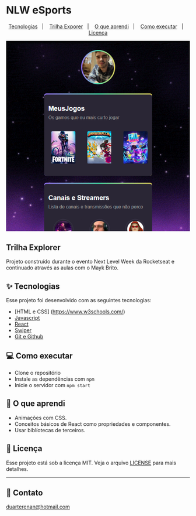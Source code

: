 # NLW eSports

<p align="center">
  <a href="#-tecnologias">Tecnologias</a>&nbsp;&nbsp;&nbsp;|&nbsp;&nbsp;&nbsp;
  <a href="#-trilha-explorer">Trilha Exporer</a>&nbsp;&nbsp;&nbsp;|&nbsp;&nbsp;&nbsp;
  <a href="#-o-que-aprendi">O que aprendi</a>&nbsp;&nbsp;&nbsp;|&nbsp;&nbsp;&nbsp;
  <a href="#-como-executar">Como executar</a>&nbsp;&nbsp;&nbsp;|&nbsp;&nbsp;&nbsp;
  <a href="#-licença">Licença</a>
</p>

<p align="center">
<img src="https://raw.githubusercontent.com/DuarteRenan/nlw-esports-continue/main/public/assets/test.png"/>
</p>

## Trilha Explorer

Projeto construído durante o evento Next Level Week da Rocketseat e continuado através as aulas com o Mayk Brito.


## ✨ Tecnologias
Esse projeto foi desenvolvido com as seguintes tecnologias:
- [HTML e CSS] (https://www.w3schools.com/)
- [Javascript](https://www.javascript.com/)
- [React](https://reactjs.org)
- [Swiper](https://swiperjs.com/)
- [Git e Github](https://github.com/)

## 💻 Como executar

- Clone o repositório
- Instale as dependências com `npm`
- Inicie o servidor com `npm start`

## 🚀 O que aprendi

- Animações com CSS.
- Conceitos básicos de React como propriedades e componentes.
- Usar biblíotecas de terceiros.

## 📄 Licença

Esse projeto está sob a licença MIT. Veja o arquivo [LICENSE](LICENSE.md) para mais detalhes.

---

## 💜 Contato

duarterenan@hotmail.com
